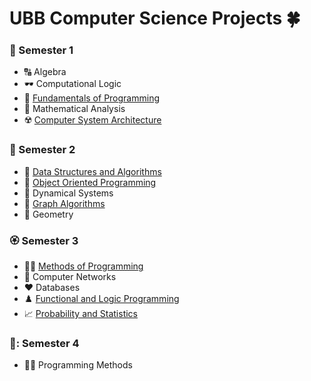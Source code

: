 # UBB Computer Science Projects :four_leaf_clover:
### :cherry_blossom: Semester 1
* :capital_abcd: Algebra
* :dark_sunglasses: Computational Logic
* :snake: [Fundamentals of Programming](https://github.com/cheresandreea/Faculty/tree/main/FP)
* :open_book: Mathematical Analysis
* :radioactive: [Computer System Architecture](https://github.com/cheresandreea/Faculty/tree/main/CSA)

### :tulip: Semester 2
* :frog: [Data Structures and Algorithms](https://github.com/cheresandreea/Faculty/tree/main/DSA)
* :clap: [Object Oriented Programming](https://github.com/cheresandreea/Faculty/tree/main/C%2B%2B)
* :brain: Dynamical Systems
* :dizzy: [Graph Algorithms](https://github.com/cheresandreea/Faculty/tree/main/Graphs)
* :jigsaw: Geometry

### :rosette: Semester 3
* :woman_technologist: [Methods of Programming](https://github.com/cheresandreea/Faculty/tree/main/MAP)
* :link: Computer Networks
* :hearts: Databases
* :chess_pawn: [Functional and Logic Programming](https://github.com/cheresandreea/Faculty/tree/main/FLP)
* :chart_with_upwards_trend: [Probability and Statistics](https://github.com/cheresandreea/Faculty/tree/main/PS)

### 🧠: Semester 4
* 👩‍🎓 Programming Methods
  
